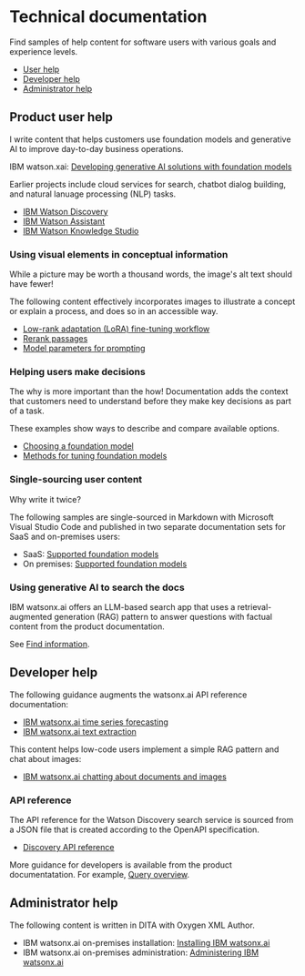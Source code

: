# Technical documentation

Find samples of help content for software users with various goals and experience levels.

- [User help](#product-user-help)
- [Developer help](#developer-help)
- [Administrator help](#administrator-help)

## Product user help

I write content that helps customers use foundation models and generative AI to improve day-to-day business operations.

IBM watson.xai: [Developing generative AI solutions with foundation models](https://www.ibm.com/docs/SSYOK8/wsj/analyze-data/fm-overview.html)

Earlier projects include cloud services for search, chatbot dialog building, and natural lanuage processing (NLP) tasks.

- [IBM Watson Discovery](https://cloud.ibm.com/docs/discovery-data)
- [IBM Watson Assistant](https://cloud.ibm.com/docs/assistant?topic=assistant-index)
- [IBM Watson Knowledge Studio](https://cloud.ibm.com/docs/watson-knowledge-studio?topic=watson-knowledge-studio-wks_overview_full)

### Using visual elements in conceptual information

While a picture may be worth a thousand words, the image's alt text should have fewer! 

The following content effectively incorporates images to illustrate a concept or explain a process, and does so in an accessible way.

- [Low-rank adaptation (LoRA) fine-tuning workflow](https://www.ibm.com/docs/SSLSRPV_latest/wsj/analyze-data/fm-tuning-methods-lora.html#lora-workflow)
- [Rerank passages](https://www.ibm.com/docs/SSYOK8/wsj/analyze-data/fm-api-rerank.html#api)
- [Model parameters for prompting](https://www.ibm.com/docs/SSYOK8/wsj/analyze-data/fm-model-parameters.html)

### Helping users make decisions

The why is more important than the how! Documentation adds the context that customers need to understand before they make key decisions as part of a task. 

These examples show ways to describe and compare available options.

- [Choosing a foundation model](https://www.ibm.com/docs/SSYOK8/wsj/analyze-data/fm-models-choose.html)
- [Methods for tuning foundation models](https://www.ibm.com/docs/SSLSRPV_latest/wsj/analyze-data/fm-tuning-methods.html)

### Single-sourcing user content

Why write it twice? 

The following samples are single-sourced in Markdown with Microsoft Visual Studio Code and published in two separate documentation sets for SaaS and on-premises users:

- SaaS: [Supported foundation models](https://www.ibm.com/docs/SSYOK8/wsj/analyze-data/fm-models.html)
- On premises: [Supported foundation models](https://www.ibm.com/docs/SSLSRPV_latest/wsj/analyze-data/fm-models.html)

### Using generative AI to search the docs

IBM watsonx.ai offers an LLM-based search app that uses a retrieval-augmented generation (RAG) pattern to answer questions with factual content from the product documentation.

See [Find information](https://dataplatform.cloud.ibm.com/docs/content/wsj/getting-started/welcome-main.html?context=wx).

## Developer help

The following guidance augments the watsonx.ai API reference documentation:

- [IBM watsonx.ai time series forecasting](https://www.ibm.com/docs/SSYOK8/wsj/analyze-data/fm-api-time-series.html)
- [IBM watsonx.ai text extraction](https://www.ibm.com/docs/SSYOK8/wsj/analyze-data/fm-api-text-extraction.html)

This content helps low-code users implement a simple RAG pattern and chat about images:

- [IBM watsonx.ai chatting about documents and images](https://www.ibm.com/docs/SSYOK8/wsj/analyze-data/fm-prompt-data.html)

### API reference

The API reference for the Watson Discovery search service is sourced from a JSON file that is created according to the OpenAPI specification.

- [Discovery API reference](https://cloud.ibm.com/apidocs/discovery-data)

More guidance for developers is available from the product documentatation. For example, [Query overview](https://cloud.ibm.com/docs/discovery-data?topic=discovery-data-query-concepts).

## Administrator help

The following content is written in DITA with Oxygen XML Author.

- IBM watsonx.ai on-premises installation: [Installing IBM watsonx.ai](https://www.ibm.com/docs/SSNFH6_latest/svc-watsonxai/watsonxai-install.html)
- IBM watsonx.ai on-premises administration: [Administering IBM watsonx.ai](https://www.ibm.com/docs/SSNFH6_latest/svc-watsonxai/watsonxai-admin.html)
